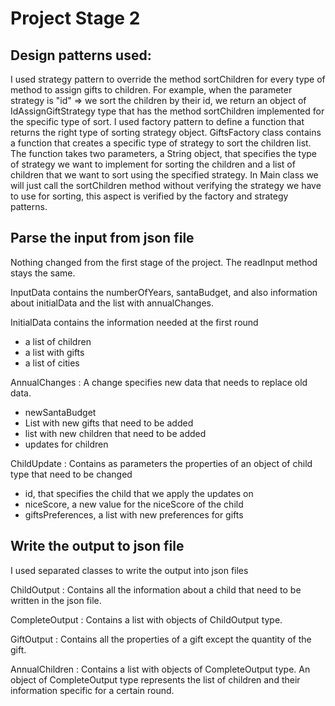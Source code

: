 # Project Stage 2

## Design patterns used:

I used strategy pattern to override the method
sortChildren for every type of method to assign gifts to children.
For example, when the parameter strategy is "id" => 
we sort the children by their id,
we return an object of IdAssignGiftStrategy type that has the method sortChildren
implemented for the specific type of sort. I used factory pattern to define a function that
returns the right type of sorting strategy object. GiftsFactory class contains a function that creates a
specific type of strategy to sort the children list. The function takes two parameters, a String object, that specifies
the type of strategy we want to implement for sorting the children and a list of children that we want to sort using the
specified strategy.
In Main class we will just call the sortChildren method without verifying the strategy we have to use
for sorting, this aspect is verified by the factory and strategy patterns.

## Parse the input from json file

Nothing changed from the first stage of the project. The readInput method
stays the same.

InputData contains the numberOfYears, santaBudget, and also information about
initialData and the list with annualChanges.

InitialData contains the information needed at the first round
- a list of children
- a list with gifts
- a list of cities

AnnualChanges : A change specifies new data that needs to replace old data.
- newSantaBudget
- List with new gifts that need to be added
- list with new children that need to be added
- updates for children

ChildUpdate : Contains as parameters the properties of an object of child type
that need to be changed
- id, that specifies the child that we apply the updates on
- niceScore, a new value for the niceScore of the child
- giftsPreferences, a list with new preferences for gifts


## Write the output to json file

I used separated classes to write the output into json files

ChildOutput : Contains all the information about a child that need to be written in
the json file.

CompleteOutput : Contains a list with objects of ChildOutput type.

GiftOutput : Contains all the properties of a gift except the quantity of the gift.

AnnualChildren : Contains a list with objects of CompleteOutput type.
An object of CompleteOutput type represents the list of children and their information
specific for a certain round.
